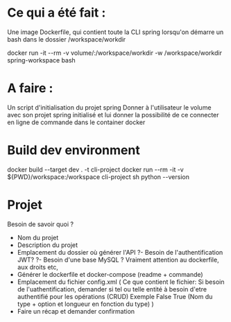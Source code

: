 # Ce qui a été fait : 
Une image Dockerfile, qui contient toute la CLI spring lorsqu'on démarre un bash dans le dossier /workspace/workdir

docker run -it --rm -v volume/:/workspace/workdir -w /workspace/workdir spring-workspace bash

# A faire : 
Un script d'initialisation du projet spring
Donner à l'utilisateur le volume avec son projet spring initialisé et lui donner la possibilité de ce connecter en ligne de commande dans le container docker


# Build dev environment

docker build --target dev . -t cli-project
docker run --rm -it -v ${PWD}/workspace:/workspace cli-project sh
python --version


# Projet

Besoin de savoir quoi ?

- Nom du projet 
- Description du projet
- Emplacement du dossier où générer l'API
?- Besoin de l'authentification JWT?
?- Besoin d'une base MySQL ?
Vraiment attention au dockerfile, aux droits etc, 
- Générer le dockerfile et docker-compose (readme + commande)
- Emplacement du fichier config.xml
    (
        Ce que contient le fichier:
        Si besoin de l'uathentification, demander si tel ou telle entité à besoin d'etre authentifié pour les opérations (CRUD)
        <CLI-Spring>
            <Entity>
                <Name>Exemple</Name>
                <CRUD>
                    <Create>
                        <Auth>False</Auth>
                    </Create>
                    <Read>
                        <Auth>True</Auth>
                    </Read>
                </CRUD>
                <Fields>
                    <Field>
                        <Name></Name>
                        <Type></Type> (Nom du type + option et longueur en fonction du type)
                        <Mandatory></Mandatory>
                        <Searchable></Searchable>
                    </Field>
                </Fields>
            </Entity>
        </CLI-Spring>
    )
- Faire un récap et demander confirmation

